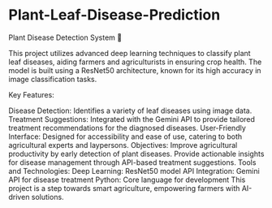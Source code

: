 # Plant-Leaf-Disease-Prediction

Plant Disease Detection System 🌿

This project utilizes advanced deep learning techniques to classify plant leaf diseases, aiding farmers and agriculturists in ensuring crop health. The model is built using a ResNet50 architecture, known for its high accuracy in image classification tasks.

Key Features:

Disease Detection: Identifies a variety of leaf diseases using image data.
Treatment Suggestions: Integrated with the Gemini API to provide tailored treatment recommendations for the diagnosed diseases.
User-Friendly Interface: Designed for accessibility and ease of use, catering to both agricultural experts and laypersons.
Objectives:
Improve agricultural productivity by early detection of plant diseases.
Provide actionable insights for disease management through API-based treatment suggestions.
Tools and Technologies:
Deep Learning: ResNet50 model
API Integration: Gemini API for disease treatment
Python: Core language for development
This project is a step towards smart agriculture, empowering farmers with AI-driven solutions.
